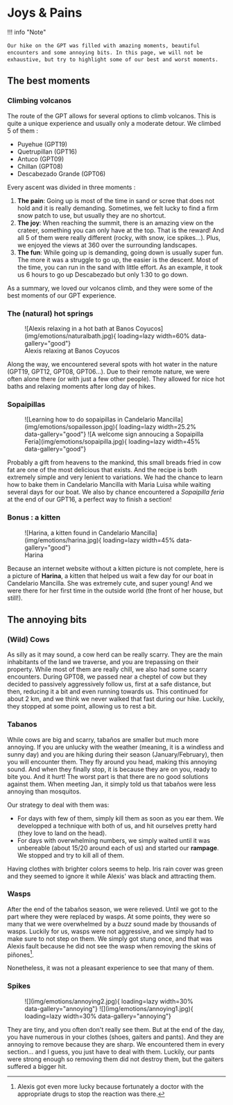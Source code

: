 # Joys & Pains

!!! info "Note"

    Our hike on the GPT was filled with amazing moments, beautiful encounters and some annoying bits. In this page, we will not be exhaustive, but try to highlight some of our best and worst moments.

## The best moments

### Climbing volcanos

The route of the GPT allows for several options to climb volcanos. This is quite a unique experience and usually only a moderate detour. We climbed 5 of them :

* Puyehue (GPT19)
* Quetrupillan (GPT16)
* Antuco (GPT09)
* Chillan (GPT08)
* Descabezado Grande (GPT06)

Every ascent was divided in three moments :

1. __The pain__: Going up is  most of the time in sand or scree that does not hold and it is really demanding. Sometimes, we felt lucky to find a firm snow patch to use, but usually they are no shortcut.
1. __The joy__: When reaching the summit, there is an amazing view on the crateer, something you can only have at the top. That is the reward! And all 5 of them were really different (rocky, with snow, ice spikes...). Plus, we enjoyed the views at 360 over the surrounding landscapes.
2. __The fun__: While going up is demanding, going down is usually super fun. The more it was a struggle to go up, the easier is the descent. Most of the time, you can run in the sand with little effort. As an example, it took us 6 hours to go up Descabezado but only 1:30 to go down.

As a summary, we loved our volcanos climb, and they were some of the best moments of our GPT experience.

### The (natural) hot springs

<figure markdown>
  ![Alexis relaxing in a hot bath at Banos Coyucos](img/emotions/naturalbath.jpg){ loading=lazy width=60% data-gallery="good"}
    <figcaption>Alexis relaxing at Banos Coyucos</figcaption>
</figure>

Along the way, we encountered several spots with hot water in the nature (GPT19, GPT12, GPT08, GPT06...). Due to their remote nature, we were often alone there (or with just a few other people). They allowed for nice hot baths and relaxing moments after long day of hikes.

### Sopaipillas

<figure markdown>
  ![Learning how to do sopaipillas in Candelario Mancilla](img/emotions/sopailesson.jpg){ loading=lazy width=25.2% data-gallery="good"}
  ![A welcome sign annoucing a Sopaipilla Feria](img/emotions/sopaipilla.jpg){ loading=lazy width=45% data-gallery="good"}
</figure>

Probably a gift from heavens to the mankind, this small breads fried in cow fat are one of the most delicious that exists. And the recipe is both extremely simple and very lenient to variations. We had the chance to learn how to bake them in Candelario Mancilla with Maria Luisa while waiting several days for our boat. We also by chance encountered a _Sopaipilla feria_ at the end of our GPT16, a perfect way to finish a section!

### Bonus : a kitten

<figure markdown>
  ![Harina, a kitten found in Candelario Mancilla](img/emotions/harina.jpg){ loading=lazy width=45% data-gallery="good"}
  <figcaption>Harina</figcaption>
</figure>

Because an internet website without a kitten picture is not complete, here is a picture of __Harina__, a kitten that helped us wait a few day for our boat in Candelario Mancilla. She was extremely cute, and super young! And we were there for her first time in the outside world (the front of her house, but still!).

## The annoying bits

### (Wild) Cows

As silly as it may sound, a cow herd can be really scarry. They are the main inhabitants of the land we traverse, and you are trepassing on their property. While most of them are really chill, we also had some scarry encounters. During GPT08, we passed near a cheptel of cow but they decided to passively aggressively follow us, first at a safe distance, but then, reducing it a bit and even running towards us. This continued for about 2 km, and we think we never walked that fast during our hike. Luckily, they stopped at some point, allowing us to rest a bit.

### Tabanos

While cows are big and scarry, tabaños are smaller but much more annoying. If you are unlucky with the weather (meaning, it is a windless and sunny day) and you are hiking during their season (January/February), then you will encounter them. They fly around you head, making this annoying sound. And when they finally stop, it is because they are on you, ready to bite you. And it hurt! The worst part is that there are no good solutions against them. When meeting Jan, it simply told us that tabaños were less annoying than mosquitos.

Our strategy to deal with them was:

- For days with few of them, simply kill them as soon as you ear them. We developped a technique with both of us, and hit ourselves pretty hard (they love to land on the head).
- For days with overwhelming numbers, we simply waited until it was unbereable (about 15/20 around each of us) and started our __rampage__. We stopped and try to kill all of them.

Having clothes with brighter colors seems to help. Iris rain cover was green and they seemed to ignore it while Alexis' was black and attracting them.

### Wasps

After the end of the tabaños season, we were relieved. Until we got to the part where they were replaced by wasps. At some points, they were so many that we were overwhelmed by a _buzz_ sound made by thousands of wasps. Luckily for us, wasps were not aggressive, and we simply had to make sure to not step on them. We simply got stung once, and that was Alexis fault because he did not see the wasp when removing the skins of piñones[^1].

Nonetheless, it was not a pleasant experience to see that many of them.

### Spikes

<figure markdown>
  ![](img/emotions/annoying2.jpg){ loading=lazy width=30% data-gallery="annoying"}
  ![](img/emotions/annoying1.jpg){ loading=lazy width=30% data-gallery="annoying"}
</figure>

They are tiny, and you often don't really see them. But at the end of the day, you have numerous in your clothes (shoes, gaiters and pants). And they are annoying to remove because they are sharp. We encountered them in every section... and I guess, you just have to deal with them. Luckily, our pants were strong enough so removing them did not destroy them, but the gaiters suffered a bigger hit.


[^1]: Alexis got even more lucky because fortunately a doctor with the appropriate drugs to stop the reaction was there.